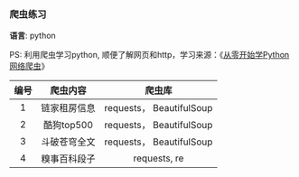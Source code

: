 ### 爬虫练习

**语言**: python

PS: 利用爬虫学习python, 顺便了解网页和http，学习来源：《[从零开始学Python网络爬虫](https://book.douban.com/subject/27180929/)》

|  编号  |   爬虫内容   |           爬虫库           |
| :--: | :------: | :---------------------: |
|  1   |  链家租房信息  | requests， BeautifulSoup |
|  2   | 酷狗top500 | requests， BeautifulSoup |
|  3   |  斗破苍穹全文  | requests， BeautifulSoup |
|  4   |  糗事百科段子  |      requests, re       |

